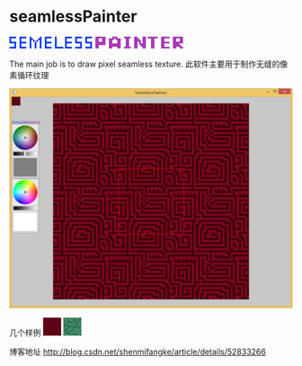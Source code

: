 # seamlessPainter
![image](https://github.com/shenmifangke/seamlessPainter/blob/master/logo.png)

The main job is to draw pixel seamless texture.
此软件主要用于制作无缝的像素循环纹理

![image](https://github.com/shenmifangke/seamlessPainter/blob/master/main.jpg)

几个样例
![image](https://github.com/shenmifangke/seamlessPainter/blob/master/sample1.png)
![image](https://github.com/shenmifangke/seamlessPainter/blob/master/sample2.png)

博客地址
http://blog.csdn.net/shenmifangke/article/details/52833266
